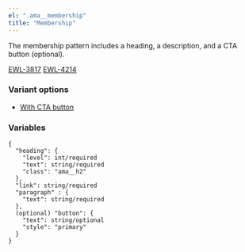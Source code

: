```yaml
---
el: ".ama__membership"
title: "Membership"
---
```


The membership pattern includes a heading, a description, and a CTA button (optional).

[EWL-3817](https://issues.ama-assn.org/browse/EWL-3817)
[EWL-4214](https://issues.ama-assn.org/browse/EWL-4214)

### Variant options
* [With CTA button](./?p=organisms-membership-with-cta)

### Variables
~~~
{
  "heading": {
    "level": int/required
    "text": string/required
    "class": "ama__h2"
  },
  "link": string/required
  "paragraph" : {
    "text": string/required
  },
  (optional) "button": {
    "text": string/optional
    "style": "primary"
  }
}
~~~
